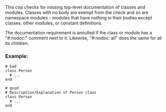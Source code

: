 This cop checks for missing top-level documentation of
classes and modules. Classes with no body are exempt from the
check and so are namespace modules - modules that have nothing in
their bodies except classes, other modules, or constant definitions.

The documentation requirement is annulled if the class or module has
a "#:nodoc:" comment next to it. Likewise, "#:nodoc: all" does the
same for all its children.

### Example:
    # bad
    class Person
      # ...
    end

    # good
    # Description/Explanation of Person class
    class Person
      # ...
    end

